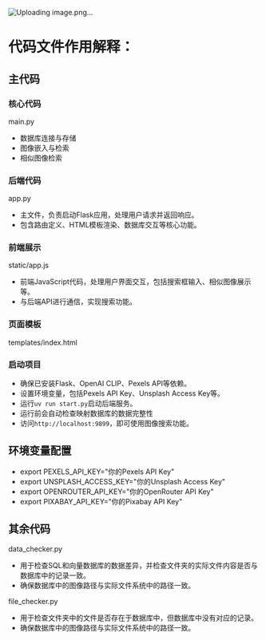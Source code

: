 ![Uploading image.png…]()


# 代码文件作用解释：

## 主代码
### 核心代码
main.py
- 数据库连接与存储
- 图像嵌入与检索
- 相似图像检索

### 后端代码
app.py 
- 主文件，负责启动Flask应用，处理用户请求并返回响应。
- 包含路由定义、HTML模板渲染、数据库交互等核心功能。

### 前端展示
static/app.js 
- 前端JavaScript代码，处理用户界面交互，包括搜索框输入、相似图像展示等。
- 与后端API进行通信，实现搜索功能。

### 页面模板
templates/index.html 

### 启动项目
- 确保已安装Flask、OpenAI CLIP、Pexels API等依赖。
- 设置环境变量，包括Pexels API Key、Unsplash Access Key等。
- 运行`uv run start.py`启动后端服务。
- 运行前会自动检查映射数据库的数据完整性
- 访问`http://localhost:9899`，即可使用图像搜索功能。

## 环境变量配置
- export PEXELS_API_KEY="你的Pexels API Key"
- export UNSPLASH_ACCESS_KEY="你的Unsplash Access Key"
- export OPENROUTER_API_KEY="你的OpenRouter API Key"
- export PIXABAY_API_KEY="你的Pixabay API Key"

## 其余代码
data_checker.py
- 用于检查SQL和向量数据库的数据差异，并检查文件夹的实际文件内容是否与数据库中的记录一致。
- 确保数据库中的图像路径与实际文件系统中的路径一致。

file_checker.py
- 用于检查文件夹中的文件是否存在于数据库中，但数据库中没有对应的记录。
- 确保数据库中的图像路径与实际文件系统中的路径一致。






